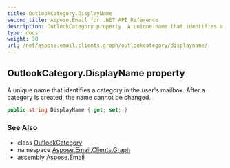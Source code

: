 ```yaml
---
title: OutlookCategory.DisplayName
second_title: Aspose.Email for .NET API Reference
description: OutlookCategory property. A unique name that identifies a category in the users mailbox. After a category is created the name cannot be changed
type: docs
weight: 30
url: /net/aspose.email.clients.graph/outlookcategory/displayname/
---
```

## OutlookCategory.DisplayName property

A unique name that identifies a category in the user's mailbox. After a category is created, the name cannot be changed.

```csharp
public string DisplayName { get; set; }
```

### See Also

* class [OutlookCategory](../)
* namespace [Aspose.Email.Clients.Graph](../../outlookcategory/)
* assembly [Aspose.Email](../../../)


